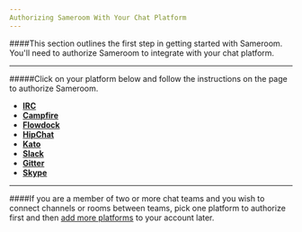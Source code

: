 ```yaml
---
Authorizing Sameroom With Your Chat Platform
---
```


####This section outlines the first step in getting started with Sameroom. You'll need to authorize Sameroom to integrate with your chat platform. 

---

#####Click on your platform below and follow the instructions on the page to authorize Sameroom.

- [**IRC**](/getting-started/en/authorizing/irc)  
- [**Campfire**](/getting-started/en/authorizing/campfire)  
- [**Flowdock**](/getting-started/en/authorizing/flowdock)  
- [**HipChat**](/getting-started/en/authorizing/hipchat)  
- [**Kato**](/getting-started/en/authorizing/kato)  
- [**Slack**](/getting-started/en/authorizing/slack)  
- [**Gitter**](/getting-started/en/authorizing/gitter)  
- [**Skype**](/getting-started/en/authorizing/skype)

----

####If you are a member of two or more chat teams and you wish to connect channels or rooms between teams, pick one platform to authorize first and then [add more platforms](/getting-started/en/accounts/README) to your account later.

